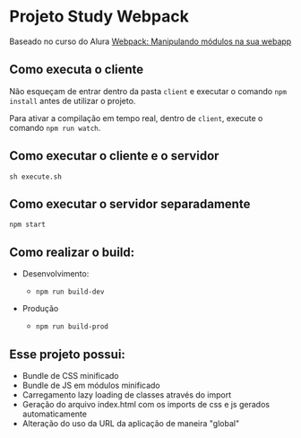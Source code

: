 # Projeto Study Webpack

Baseado no curso do Alura [Webpack: Manipulando módulos na sua webapp](https://cursos.alura.com.br/course/webpack)

## Como executa o cliente
Não esqueçam de entrar dentro da pasta `client` e executar o comando `npm install` antes de utilizar o projeto.

Para ativar a compilação em tempo real, dentro de `client`, execute o comando `npm run watch`.

## Como executar o cliente e o servidor

`sh execute.sh`

## Como executar o servidor separadamente

`npm start`

## Como realizar o build:

* Desenvolvimento:
    * `npm run build-dev`

* Produção
    * `npm run build-prod`

## Esse projeto possui:
* Bundle de CSS minificado
* Bundle de JS em módulos minificado
* Carregamento lazy loading de classes através do import
* Geração do arquivo index.html com os imports de css e js gerados automaticamente
* Alteração do uso da URL da aplicação de maneira "global"